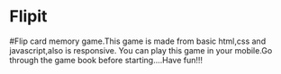 # Flipit
#Flip card memory game.This game is made from basic html,css and javascript,also is responsive.
You can play this game in your mobile.Go through the game book before starting....Have fun!!!
